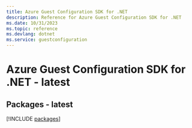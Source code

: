 ```yaml
---
title: Azure Guest Configuration SDK for .NET
description: Reference for Azure Guest Configuration SDK for .NET
ms.date: 10/31/2023
ms.topic: reference
ms.devlang: dotnet
ms.service: guestconfiguration
---
```

# Azure Guest Configuration SDK for .NET - latest
## Packages - latest
[!INCLUDE [packages](guest-configuration-index.md)]
